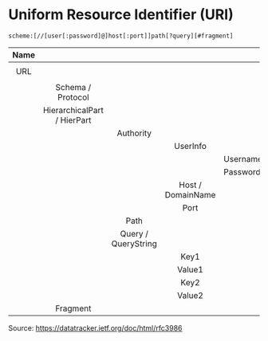 # Uniform Resource Identifier (URI)
```
scheme:[//[user[:password]@]host[:port]]path[?query][#fragment]
```

| Name |                             |                     |                   |          | Value                                                          |
| :--: | :-------------------------: | :-----------------: | :---------------: | :------- | :------------------------------------------------------------- |
| URL  |                             |                     |                   |          | `https://user:pw@example.com:80/path/example.php?q=e&s=t#nose` |
|      |      Schema / Protocol      |                     |                   |          | `https`                                                        |
|      | HierarchicalPart / HierPart |                     |                   |          | `user:pw@example.com:80/path/example.php?q=e&s=t`              |
|      |                             |      Authority      |                   |          | `user:pw@example.com:80`                                       |
|      |                             |                     |     UserInfo      |          | `user:pw`                                                      |
|      |                             |                     |                   | Username | `user`                                                         |
|      |                             |                     |                   | Password | `pw`                                                           |
|      |                             |                     | Host / DomainName |          | `example.com`                                                  |
|      |                             |                     |       Port        |          | `80`                                                           |
|      |                             |        Path         |                   |          | `/path/example.php`                                            |
|      |                             | Query / QueryString |                   |          | `?q=e&s=t`                                                     |
|      |                             |                     |       Key1        |          | q                                                              |
|      |                             |                     |      Value1       |          | e                                                              |
|      |                             |                     |       Key2        |          | s                                                              |
|      |                             |                     |      Value2       |          | t                                                              |
|      |          Fragment           |                     |                   |          | nose                                                           |
Source: https://datatracker.ietf.org/doc/html/rfc3986
